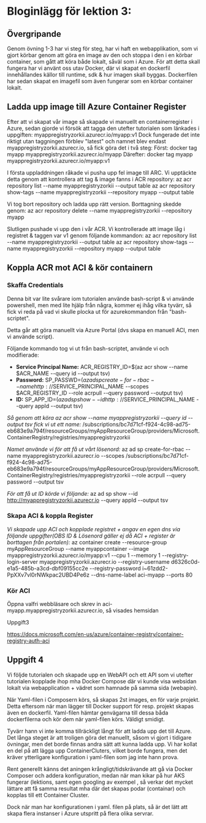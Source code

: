 # Bloginlägg för lektion 3:

## Övergripande

Genom övning 1-3 har vi steg för steg, har vi haft en webapplikation, som vi gjort körbar genom att göra en image av den och stoppa i den i en körbar container, som gått att köra både lokalt, såväl som i Azure. För att detta skall fungera har vi använt oss utav Docker, där vi skapat en dockerfil innehållandes källor till runtime, sdk & hur imagen skall byggas. Dockerfilen har sedan skapat en imagefil som även fungerar som en körbar container lokalt.

## Ladda upp image till Azure Container Register

Efter att vi skapat vår image så skapade vi manuellt en containerregister i Azure, sedan gjorde vi försök att tagga den utefter tutorialen som länkades i uppgiften:
myappregistryzorkii.azurecr.io/myapp:v1
Dock fungerade det inte riktigt utan taggningen förblev "latest" och namnet blev endast myappregistryzorkii.azurecr.io, så fick göra det i två steg:
Först: docker tag myapp myappregistryzorkii.azurecr.io/myapp
Därefter: docker tag myapp myappregistryzorkii.azurecr.io/myapp:v1

I första uppladdningen råkade vi pusha upp fel image till ARC. Vi upptäckte detta genom att kontrollera att tag & image fanns i ACR repository:
az acr repository list --name myappregistryzorkii --output table
az acr repository show-tags --name myappregistryzorkii --repository myapp --output table

Vi tog bort repository och ladda upp rätt version. Borttagning skedde genom:
az acr repository delete --name myappregistryzorkii --repository myapp

Slutligen pushade vi upp den i vår ACR. Vi kontrollerade att image låg i registret & taggen var v1 genom följande kommandon: 
az acr repository list --name myappregistryzorkii --output table
az acr repository show-tags --name myappregistryzorkii --repository myapp --output table

## Koppla ACR mot ACI & kör containern

### Skaffa Credentials

Denna bit var lite svårare iom tutorialen använde bash-script & vi använde powershell, men med lite hjälp från några, kommer ej ihåg vilka tyvärr, så fick vi reda på vad vi skulle plocka ut för azurekommandon från "bash-scriptet".

Detta går att göra manuellt via Azure Portal (dvs skapa en manuell ACI, men vi använde script).

Följande kommando tog vi ut från bash-scriptet, använde vi och modifierade:

- **Service Principal Name:** ACR_REGISTRY_ID=$(az acr show --name $ACR_NAME --query id --output tsv)
- **Password:** SP_PASSWD=$(az ad sp create-for-rbac --name http://$SERVICE_PRINCIPAL_NAME --scopes $ACR_REGISTRY_ID --role acrpull --query password --output tsv)
- **ID:** SP_APP_ID=$(az ad sp show --id http://$SERVICE_PRINCIPAL_NAME --query appId --output tsv)

*Så genom att köra az acr show --name myappregistryzorkii --query id --output tsv fick vi ut ett name:*
/subscriptions/bc7d71cf-f924-4c98-ad75-eb683e9a794f/resourceGroups/myAppResourceGroup/providers/Microsoft.ContainerRegistry/registries/myappregistryzorkii

*Namet använde vi för att få ut vårt lösenord:*
az ad sp create-for-rbac --name myappregistryzorkii.azurecr.io --scopes /subscriptions/bc7d71cf-f924-4c98-ad75-eb683e9a794f/resourceGroups/myAppResourceGroup/providers/Microsoft.ContainerRegistry/registries/myappregistryzorkii --role acrpull --query password --output tsv

*För att få ut ID körde vi följande:*
az ad sp show --id http://myappregistryzorkii.azurecr.io --query appId --output tsv

### Skapa ACI & koppla Register

*Vi skapade upp ACI och kopplade registret + angav en egen dns via följande uppgifter(OBS ID & Lösenord gäller ej då ACI + register är borttagen från portalen):*
az container create --resource-group myAppResourceGroup --name myappcontainer --image myappregistryzorkii.azurecr.io/myapp:v1 --cpu 1 --memory 1 --registry-login-server myappregistryzorkii.azurecr.io --registry-username d6326c0d-e1a5-485b-a3cd-dbf09155cc2e --registry-password i~61zdd2-PpXXv7vl0rNWkpac2UBD4Pe6z --dns-name-label aci-myapp --ports 80

### Kör ACI

Öppna valfri webbläsare och skrev in aci-myapp.myappregistryzorkii.azurecr.io, så visades hemsidan

Uppgift3

https://docs.microsoft.com/en-us/azure/container-registry/container-registry-auth-aci



## Uppgift 4

Vi följde tutorialen och skapade upp en WebAPI och ett API som vi utefter tutorialen kopplade ihop mha Docker Compose där vi kunde visa websidan lokalt via webapplication + vädret som hamnade på samma sida (webapin).

När Yaml-filen i Composern körs, så skapas 2st images, en för varje projekt. Detta eftersom när man lägger till Docker support för resp. projekt skapas även en dockerfil. Yaml-filen hämtar genvägarna till dessa båda dockerfilerna och kör dem när yaml-filen körs. Väldigt smidigt. 

Tyvärr hann vi inte komma tillräckligt långt för att ladda upp det till Azure. Det långa steget är att troligen göra det manuellt, såsom vi gjort i tidigare övningar, men det borde finnas andra sätt att kunna ladda upp.
Vi har kollat en del på att lägga upp ContainerCluters, vilket borde fungera, men det kräver ytterligare konfiguration i yaml-filen som jag inte hann prova.

Rent generellt känns det aningen krångligt/tidskrävande att gå via Docker Composer och addera konfiguration, medan när man kikar på hur AKS fungerar (lektions, samt egen googling av exempel , så verkar det mycket lättare att få samma resultat mha där det skapas podar (containar) och kopplas till ett Container Cluster.

Dock när man har konfigurationen i yaml. filen på plats, så är det lätt att skapa flera instanser i Azure utspritt på flera olika servrar.

